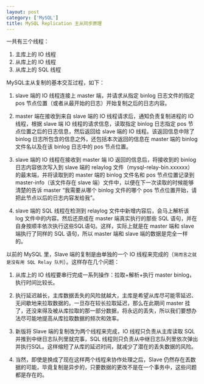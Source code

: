```yaml
---
layout: post
category: ['MySQL']
title: MySQL Replication 主从同步原理
---
```


一共有三个线程：

1. 主库上的 IO 线程
2. 从库上的 IO 线程
3. 从库上的 SQL 线程

MySQL主从复制的基本交互过程，如下：

1. slave 端的 IO 线程连接上 master 端，并请求从指定 binlog 日志文件的指定 pos 节点位置（或者从最开始的日志）开始复制之后的日志内容。

2. master 端在接收到来自 slave 端的 IO 线程请求后，通知负责复制进程的 IO 线程，根据 slave 端 IO 线程的请求信息，读取指定 binlog 日志指定 pos 节点位置之后的日志信息，然后返回给 slave 端的 IO 线程。该返回信息中除了 binlog 日志所包含的信息之外，还包括本次返回的信息在 master 端的 binlog 文件名以及在该 binlog 日志中的 pos 节点位置。

3. slave 端的 IO 线程在接收到 master 端 IO 返回的信息后，将接收到的 binlog 日志内容依次写入到 slave 端的 relaylog 文件（mysql-relay-bin.xxxxxx）的最末端，并将读取到的 master 端的 binlog 文件名和 pos 节点位置记录到 master-info（该文件存在 slave 端）文件中，以便在下一次读取的时候能够清楚的告诉 master “我需要从哪个 binlog 文件的哪个 pos 节点位置开始，请把此节点以后的日志内容发给我”。

4. slave 端的 SQL 线程在检测到 relaylog 文件中新增内容后，会马上解析该 log 文件中的内容。然后还原成在 master 端真实执行的那些 SQL 语句，并在自身按顺丰依次执行这些SQL语句。这样，实际上就是在 master 端和 slave 端执行了同样的 SQL 语句，所以 master 端和 slave 端的数据是完全一样的。

以前的 MySQL 里，Slave 端的复制是由单独的一个 IO 线程来完成的（`简而言之就是没有用 SQL Relay 队列`）。这样存在几个问题：

1. 从库上的 IO 线程要串行完成一系列操作：拉取+解析+执行 master binlog，执行时间比较长。

2. 执行延迟越长，主库数据丢失的风险就越大，主库是希望从库尽可能零延迟、无间歇地来拉取数据的。一旦存在较长拉取延迟，那么在此期间 master 挂了，还没来得及被从库拉取的那一部分数据，将永远的丢失，所以我们要想办法尽可能地提高从库拉取数据的频次和效率。

3. 新版将 Slave 端的复制改为两个线程来完成，IO 线程只负责从主库读取 SQL 并推到中继日志队列里就完事，SQL 线程则只负责从中继日志队列里依次弹出并执行SQL。这样缩短了从库的延迟时间，就减少了潜在的丢失数据的风险。

4. 当然，即使是换成了现在这样两个线程来协作处理之后，Slave 仍然存在丟数据的可能，毕竟复制是异步的，只要数据的更改不是在一个事务中，这些问题都是存在的。

